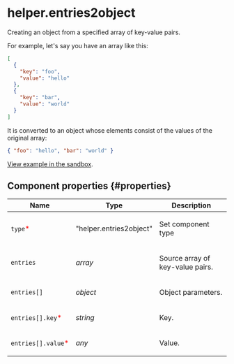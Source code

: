# helper.entries2object

Creating an object from a specified array of key-value pairs.

For example, let's say you have an array like this:

```json
[
  {
    "key": "foo",
    "value": "hello"
  },
  {
    "key": "bar",
    "value": "world"
  }
]
```

It is converted to an object whose elements consist of the values of the original array:

```json
{ "foo": "hello", "bar": "world" }
```

[View example in the sandbox](https://clck.ru/asSbu).

## Component properties {#properties}

| Name                                                | Type                    | Description                             |
| --------------------------------------------------- | ----------------------- | --------------------------------------- |
| `type`<span style="color: red">\*</span>            | "helper.entries2object" | <p>Set component type</p>               |
| `entries`                                           | _array_                 | <p>Source array of key-value pairs.</p> |
| `entries[]`                                         | _object_                | <p>Object parameters.</p>               |
| `entries[].key`<span style="color: red">\*</span>   | _string_                | <p>Key.</p>                             |
| `entries[].value`<span style="color: red">\*</span> | _any_                   | <p>Value.</p>                           |
